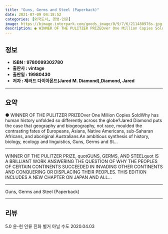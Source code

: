 ```yaml
---
title: "Guns, Germs and Steel (Paperback)"
date: 2021-07-09 04:18:52
categories: [외국도서, 경영-인문]
image: https://bimage.interpark.com/goods_image/0/9/7/6/211480976s.jpg
description: ● WINNER OF THE PULITZER PRIZEOver One Million Copies SoldWhy has human history unfolded so differently across the globe?Jared Diamond puts the case that geogr
---
```


## **정보**

- **ISBN : 9780099302780**
- **출판사 : vintage**
- **출판일 : 19980430**
- **저자 : 제러드 다이아몬드(Jared M. Diamond),Diamond, Jared**

------



## **요약**

●  WINNER OF THE PULITZER PRIZEOver One Million Copies SoldWhy has human history unfolded so differently across the globe?Jared Diamond puts the case that geography and biogeography, not race, moulded the contrasting fates of Europeans, Asians, Native Americans, sub-Saharan Africans, and aboriginal Australians.An ambitious synthesis of history, biology, ecology and linguistics, Guns, Germs and St...

------

WINNER OF THE PULITZER PRIZE, quotGUNS, GERMS, AND STEELquot IS A BRILLIANT WORK ANSWERING THE QUESTION OF WHY THE PEOPLES OF CERTAIN CONTINENTS SUCCEEDED IN INVADING OTHER CONTINENTS AND CONQUERING OR DISPLACING THEIR PEOPLES. THIS EDITION INCLUDES A NEW CHAPTER ON JAPAN AND ALL... 

------


Guns, Germs and Steel (Paperback) 

------


## **리뷰** 

5.0 윤-현 인류 진화 별거 아닐 수도 2020.04.03 <br/>